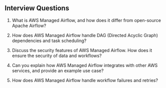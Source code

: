 Interview Questions
-------------------
1. What is AWS Managed Airflow, and how does it differ from open-source Apache Airflow?

2. How does AWS Managed Airflow handle DAG (Directed Acyclic Graph) dependencies and
task scheduling?

3. Discuss the security features of AWS Managed Airflow. How does it ensure the security of
data and workflows?

4. Can you explain how AWS Managed Airflow integrates with other AWS services, and
provide an example use case?

5. How does AWS Managed Airflow handle workflow failures and retries?
